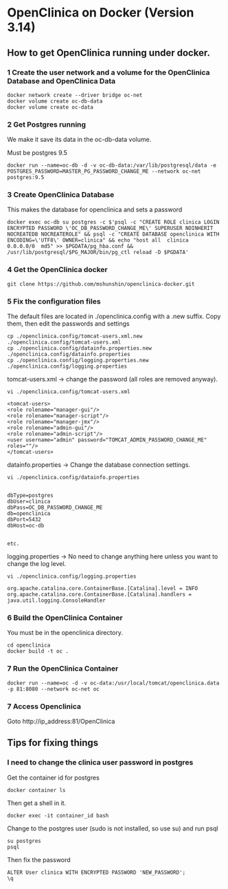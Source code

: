 # OpenClinica on Docker (Version 3.14)

## How to get OpenClinica running under docker.

### 1 Create the user network and a volume for the OpenClinica Database and OpenClinica Data

```
docker network create --driver bridge oc-net
docker volume create oc-db-data
docker volume create oc-data
```

### 2 Get Postgres running

We make it save its data in the oc-db-data volume.

Must be postgres 9.5

```
docker run --name=oc-db -d -v oc-db-data:/var/lib/postgresql/data -e POSTGRES_PASSWORD=MASTER_PG_PASSWORD_CHANGE_ME --network oc-net postgres:9.5
```

### 3 Create OpenClinica Database
This makes the database for openclinica and sets a password

```
docker exec oc-db su postgres -c $'psql -c "CREATE ROLE clinica LOGIN ENCRYPTED PASSWORD \'OC_DB_PASSWORD_CHANGE_ME\' SUPERUSER NOINHERIT NOCREATEDB NOCREATEROLE" && psql -c "CREATE DATABASE openclinica WITH ENCODING=\'UTF8\' OWNER=clinica" && echo "host all  clinica    0.0.0.0/0  md5" >> $PGDATA/pg_hba.conf && /usr/lib/postgresql/$PG_MAJOR/bin/pg_ctl reload -D $PGDATA'
```

### 4 Get the OpenClinica docker

```
git clone https://github.com/mshunshin/openclinica-docker.git
```

### 5 Fix the configuration files

The default files are located in ./openclinica.config  with a .new suffix.
Copy them, then edit the passwords and settings

```
cp ./openclinica.config/tomcat-users.xml.new ./openclinica.config/tomcat-users.xml
cp ./openclinica.config/datainfo.properties.new ./openclinica.config/datainfo.properties
cp ./openclinica.config/logging.properties.new ./openclinica.config/logging.properties

```

tomcat-users.xml -> change the password (all roles are removed anyway).

```
vi ./openclinica.config/tomcat-users.xml

<tomcat-users>
<role rolename="manager-gui"/>
<role rolename="manager-script"/>
<role rolename="manager-jmx"/>
<role rolename="admin-gui"/>
<role rolename="admin-script"/>
<user username="admin" password="TOMCAT_ADMIN_PASSWORD_CHANGE_ME" roles=""/>
</tomcat-users>
```

datainfo.properties -> Change the database connection settings.

```
vi ./openclinica.config/datainfo.properties


dbType=postgres
dbUser=clinica
dbPass=OC_DB_PASSWORD_CHANGE_ME
db=openclinica
dbPort=5432
dbHost=oc-db


etc.
```

logging.properties -> No need to change anything here unless you want to change the log level.

```
vi ./openclinica.config/logging.properties

org.apache.catalina.core.ContainerBase.[Catalina].level = INFO
org.apache.catalina.core.ContainerBase.[Catalina].handlers = java.util.logging.ConsoleHandler

```

### 6 Build the OpenClinica Container

You must be in the openclinica directory.

```
cd openclinica
docker build -t oc .
```

### 7 Run the OpenClinica Container


```
docker run --name=oc -d -v oc-data:/usr/local/tomcat/openclinica.data -p 81:8080 --network oc-net oc

```

### 7 Access Openclinica

Goto http://ip_address:81/OpenClinica


## Tips for fixing things

### I need to change the clinica user password in postgres

Get the container id for postgres

```
docker container ls
```

Then get a shell in it.

```
docker exec -it container_id bash
```

Change to the postgres user (sudo is not installed, so use su) and run psql

```
su postgres
psql
```

Then fix the password

```
ALTER User clinica WITH ENCRYPTED PASSWORD 'NEW_PASSWORD';
\q
```


